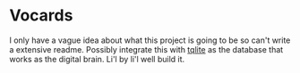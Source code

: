 # Vocards

I only have a vague idea about what this project is going to be so can't write a extensive readme. Possibly integrate this with [tqlite](github.com/skywalker212/tqlite/) as the database that works as the digital brain. Li'l by li'l well build it.
